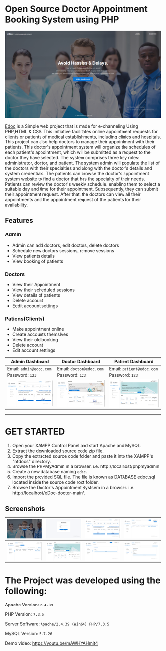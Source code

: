 
# Open Source Doctor Appointment Booking System using PHP
![](https://github.com/super0618/eDoc-docter/blob/main/Screenshots/Screenshot%20(1).png)

[Edoc](https://github.com/super0618/eDoc-docter/) is a Simple web project that is made for e-channeling Using PHP,HTML & CSS.
This initiative facilitates online appointment requests for clients or patients of medical establishments, including clinics and hospitals. This project can also help doctors to manage their appointment with their patients. This doctor's appointment system will organize the schedules of each patient's appointment, which will be submitted as a request to the doctor they have selected. The system comprises three key roles: administrator, doctor, and patient. The system admin will populate the list of the doctors with their specialties and along with the doctor's details and system credentials. The patients can browse the doctor's appointment system website to find a doctor that has the specialty of their needs. Patients can review the doctor's weekly schedule, enabling them to select a suitable day and time for their appointment. Subsequently, they can submit their appointment request. After that, the doctors can view all their appointments and the appointment request of the patients for their availability.


## Features

### Admin
  
- Admin can add doctors, edit doctors, delete doctors    
- Schedule new doctors sessions, remove sessions   
- View patients details    
- View booking of patients    
    
    
 
 
### Doctors

- View their Appointment
- View their scheduled sessions
- View details of patients
- Delete account    
- Eedit account settings
    

    
### Patiens(Clients)
  
  - Make appointment online
  - Create accounts themslves
  - View their old booking
  - Delete account
  - Edit account settings    

    
| Admin Dashboard | Doctor Dashboard | Patient Dashboard |
| -------| -------| -------|
| Email: `admin@edoc.com` | Email: `doctor@edoc.com` |   Email: `patient@edoc.com` | 
| Password: `123` |  Password: `123` |  Password: `123` |
| ![](https://github.com/super0618/eDoc-docter/blob/main/Screenshots/Screenshot%20(3).png)| ![](https://github.com/super0618/eDoc-docter/blob/main/Screenshots/Screenshot%20(9).png) |    ![](https://github.com/super0618/eDoc-docter/blob/main/Screenshots/Screenshot%20(6).png)  |

 
  
-----------------------------------------------


# GET STARTED

1. Open your XAMPP Control Panel and start Apache and MySQL.
2. Extract the downloaded source code zip file.
3. Copy the extracted source code folder and paste it into the XAMPP's "htdocs" directory.
4. Browse the PHPMyAdmin in a browser. i.e. http://localhost/phpmyadmin
5. Create a new database naming `edoc`.
6. Import the provided SQL file. The file is known as DATABASE edoc.sql located inside the source code root folder.
7. Browse the Doctor's Appointment Systsem in a browser. i.e. http://localhost/eDoc-docter-main/.


## Screenshots

| ![](https://github.com/super0618/eDoc-docter/blob/main/Screenshots/Screenshot%20(1).png) | ![](https://github.com/super0618/eDoc-docter/blob/main/Screenshots/Screenshot%20(2).png)| ![](https://github.com/super0618/eDoc-docter/blob/main/Screenshots/Screenshot%20(3).png)| ![](https://github.com/super0618/eDoc-docter/blob/main/Screenshots/Screenshot%20(4).png)|
|--------------| --------------|   --------------|  --------------|    
|  ![](https://github.com/super0618/eDoc-docter/blob/main/Screenshots/Screenshot%20(5).png)| ![](https://github.com/super0618/eDoc-docter/blob/main/Screenshots/Screenshot%20(6).png)| ![](https://github.com/super0618/eDoc-docter/blob/main/Screenshots/Screenshot%20(7).png)| ![](https://github.com/super0618/eDoc-docter/blob/main/Screenshots/Screenshot%20(8).png)|

# The Project was developed using the following:

Apache Version: 	`2.4.39`

PHP Version: 		`7.3.5`

Server Software: 	`Apache/2.4.39 (Win64) PHP/7.3.5`

MySQL Version: 		`5.7.26`

Demo video: https://youtu.be/mAWHYAHmit4



